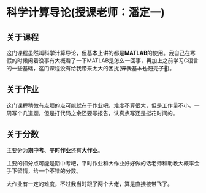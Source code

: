 # 科学计算导论(授课老师：潘定一)

## 关于课程

这门课程虽然叫科学计算导论，但基本上讲的都是**MATLAB**的使用。我自己在寒假的时候闲着没事有大概看了一下MATLAB是怎么一回事，再加上之前学习C语言的一些基础，这门课程没有给我带来太大的困扰(~~课我基本也翘完了🤪~~)。

## 关于作业

这门课程稍微有点烦的点可能就在于作业吧，难度不算很大，但是工作量不小。一周写个几道题，但是打代码之余还要写报告，认真点写还是挺花时间的。

## 关于分数

主要分为**期中考**、**平时作业**还有**大作业**。

主要的扣分点可能是期中考吧，平时作业和大作业好好做的话老师和助教大概率会手下留情，给一个不错的分数。

大作业有一定的难度，不过我当时跟了两个大佬，算是直接被带飞了。
